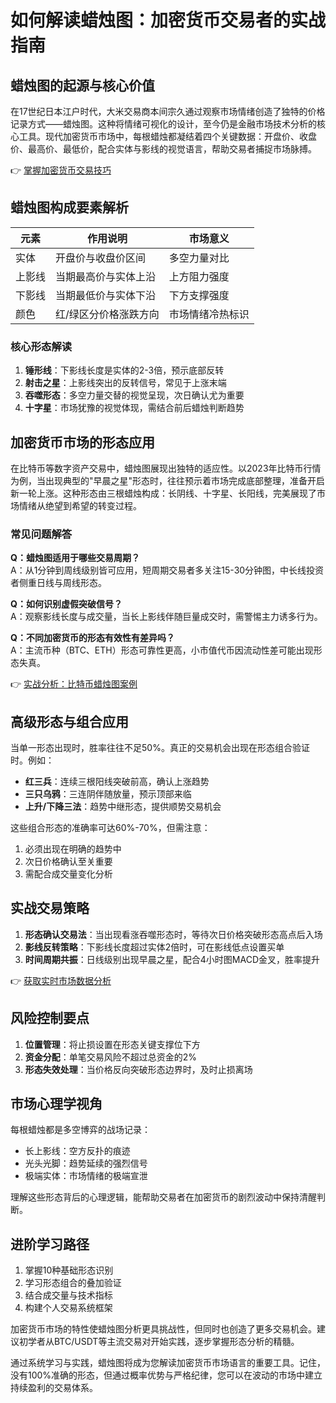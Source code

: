 # 如何解读蜡烛图：加密货币交易者的实战指南

## 蜡烛图的起源与核心价值
在17世纪日本江户时代，大米交易商本间宗久通过观察市场情绪创造了独特的价格记录方式——蜡烛图。这种将情绪可视化的设计，至今仍是金融市场技术分析的核心工具。现代加密货币市场中，每根蜡烛都凝结着四个关键数据：开盘价、收盘价、最高价、最低价，配合实体与影线的视觉语言，帮助交易者捕捉市场脉搏。

👉 [掌握加密货币交易技巧](https://bit.ly/okx_welcome)

## 蜡烛图构成要素解析

| 元素        | 作用说明                          | 市场意义                     |
|-------------|-----------------------------------|------------------------------|
| 实体        | 开盘价与收盘价区间                | 多空力量对比                 |
| 上影线      | 当期最高价与实体上沿              | 上方阻力强度                 |
| 下影线      | 当期最低价与实体下沿              | 下方支撑强度                 |
| 颜色        | 红/绿区分价格涨跌方向             | 市场情绪冷热标识             |

### 核心形态解读
1. **锤形线**：下影线长度是实体的2-3倍，预示底部反转
2. **射击之星**：上影线突出的反转信号，常见于上涨末端
3. **吞噬形态**：多空力量交替的视觉呈现，次日确认尤为重要
4. **十字星**：市场犹豫的视觉体现，需结合前后蜡烛判断趋势

## 加密货币市场的形态应用
在比特币等数字资产交易中，蜡烛图展现出独特的适应性。以2023年比特币行情为例，当出现典型的"早晨之星"形态时，往往预示着市场完成底部整理，准备开启新一轮上涨。这种形态由三根蜡烛构成：长阴线、十字星、长阳线，完美展现了市场情绪从绝望到希望的转变过程。

### 常见问题解答
**Q：蜡烛图适用于哪些交易周期？**  
A：从1分钟到周线级别皆可应用，短周期交易者多关注15-30分钟图，中长线投资者侧重日线与周线形态。

**Q：如何识别虚假突破信号？**  
A：观察影线长度与成交量，当长上影线伴随巨量成交时，需警惕主力诱多行为。

**Q：不同加密货币的形态有效性有差异吗？**  
A：主流币种（BTC、ETH）形态可靠性更高，小市值代币因流动性差可能出现形态失真。

👉 [实战分析：比特币蜡烛图案例](https://bit.ly/okx_welcome)

## 高级形态与组合应用
当单一形态出现时，胜率往往不足50%。真正的交易机会出现在形态组合验证时。例如：
- **红三兵**：连续三根阳线突破前高，确认上涨趋势
- **三只乌鸦**：三连阴伴随放量，预示顶部来临
- **上升/下降三法**：趋势中继形态，提供顺势交易机会

这些组合形态的准确率可达60%-70%，但需注意：
1. 必须出现在明确的趋势中
2. 次日价格确认至关重要
3. 需配合成交量变化分析

## 实战交易策略
1. **形态确认交易法**：当出现看涨吞噬形态时，等待次日价格突破形态高点后入场
2. **影线反转策略**：下影线长度超过实体2倍时，可在影线低点设置买单
3. **时间周期共振**：日线级别出现早晨之星，配合4小时图MACD金叉，胜率提升

👉 [获取实时市场数据分析](https://bit.ly/okx_welcome)

## 风险控制要点
1. **位置管理**：将止损设置在形态关键支撑位下方
2. **资金分配**：单笔交易风险不超过总资金的2%
3. **形态失效处理**：当价格反向突破形态边界时，及时止损离场

## 市场心理学视角
每根蜡烛都是多空博弈的战场记录：
- 长上影线：空方反扑的痕迹
- 光头光脚：趋势延续的强烈信号
- 极端实体：市场情绪的极端宣泄

理解这些形态背后的心理逻辑，能帮助交易者在加密货币的剧烈波动中保持清醒判断。

## 进阶学习路径
1. 掌握10种基础形态识别
2. 学习形态组合的叠加验证
3. 结合成交量与技术指标
4. 构建个人交易系统框架

加密货币市场的特性使蜡烛图分析更具挑战性，但同时也创造了更多交易机会。建议初学者从BTC/USDT等主流交易对开始实践，逐步掌握形态分析的精髓。

通过系统学习与实践，蜡烛图将成为您解读加密货币市场语言的重要工具。记住，没有100%准确的形态，但通过概率优势与严格纪律，您可以在波动的市场中建立持续盈利的交易体系。
